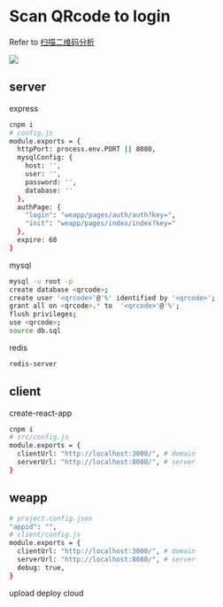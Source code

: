 # Scan QRcode to login
Refer to [扫描二维码分析](https://blog.makergyt.com/zh-CN/%E6%89%AB%E6%8F%8F%E4%BA%8C%E7%BB%B4%E7%A0%81%E5%88%86%E6%9E%90/)

![](https://cdn.blog.makergyt.com/images/study-scan_login-structure.jpg)
## server
express

```sh
cnpm i
# config.js
module.exports = {
  httpPort: process.env.PORT || 8080,
  mysqlConfig: {
    host: '',
    user: '',
    password: '',
    database: ''
  },
  authPage: {
    "login": "weapp/pages/auth/auth?key=",
    "init": "weapp/pages/index/index?key="
  },
  expire: 60
}
```
mysql
```sh
mysql -u root -p
create database <qrcode>;
create user '<qrcode>'@'%' identified by '<qrcode>'; 
grant all on <qrcode>.* to  '<qrcode>'@'%';
flush privileges;
use <qrcode>;
source db.sql
```
redis
```sh
redis-server
```
## client
create-react-app
```sh
cnpm i
# src/config.js
module.exports = {
  clientUrl: "http://localhost:3000/", # domain
  serverUrl: "http://localhost:8080/", # server
}
```
## weapp
```sh
# project.config.json
"appid": "",
# client/config.js
module.exports = {
  clientUrl: "http://localhost:3000/", # domain
  serverUrl: "http://localhost:8080/", # server
  debug: true,
}
```
upload deploy cloud
